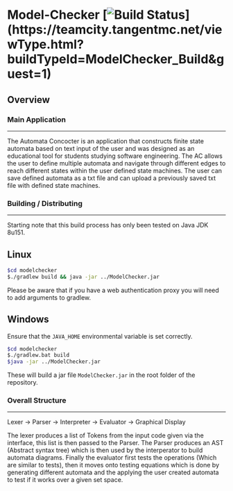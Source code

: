 # Model-Checker [![Build Status](https://teamcity.tangentmc.net/app/rest/builds/buildType(id:ModelChecker_Build)/statusIcon)](https://teamcity.tangentmc.net/viewType.html?buildTypeId=ModelChecker_Build&guest=1)

## Overview

### Main Application

----------------------- 

The Automata Concocter is an application that constructs finite state automata
based on text input of the user and was designed as an educational tool for
students studying software engineering. The AC allows the user to define
multiple automata and navigate through different edges to reach different states
within the user defined state machines. The user can save defined automata as a
txt file and can upload a previously saved txt file with defined state machines.

### Building / Distributing

-----------------------
Starting note that this build process has only been tested on Java JDK 8u151.

## Linux

```bash 
$cd modelchecker
$./gradlew build && java -jar ../ModelChecker.jar
```

Please be aware that if you have a web authentication proxy you will need to add arguments to gradlew.

## Windows

Ensure that the `JAVA_HOME` environmental variable is set correctly.

```bash
$cd modelchecker
$./gradlew.bat build
$java -jar ../ModelChecker.jar
```

These will build a jar file `ModelChecker.jar` in the root folder of the
repository.

### Overall Structure

-----------------------

Lexer -> Parser -> Interpreter -> Evaluator -> Graphical Display

The lexer produces a list of Tokens from the input code given via the interface,
this list is then passed to the Parser.  The Parser produces an AST (Abstract
syntax tree) which is then used by the interperator to build automata diagrams.
Finally the evaluator first tests the operations (Which are similar to tests),
then it moves onto testing equations which is done by generating different
automata and the applying the user created automata to test if it works over a
given set space.
